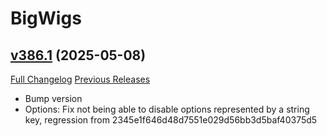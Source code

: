 # BigWigs

## [v386.1](https://github.com/BigWigsMods/BigWigs/tree/v386.1) (2025-05-08)
[Full Changelog](https://github.com/BigWigsMods/BigWigs/compare/v386...v386.1) [Previous Releases](https://github.com/BigWigsMods/BigWigs/releases)

- Bump version  
- Options: Fix not being able to disable options represented by a string key, regression from 2345e1f646d48d7551e029d56bb3d5baf40375d5  
